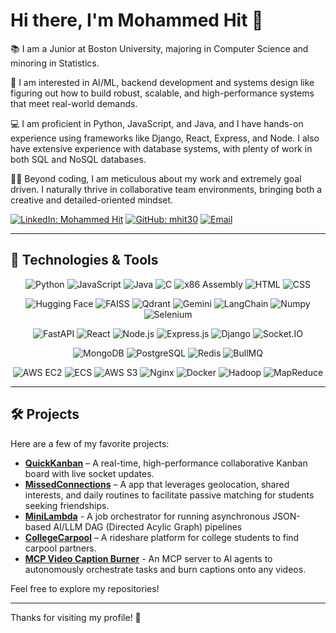 # Hi there, I'm Mohammed Hit 👋

📚 I am a Junior at Boston University, majoring in Computer Science and minoring in Statistics. 

🧐 I am interested in AI/ML, backend development and systems design like figuring out how to build robust, scalable, and high-performance systems that meet real-world demands.

💻 I am proficient in Python, JavaScript, and Java, and I have hands-on experience using frameworks like Django, React, Express, and Node. I also have extensive experience with database systems, with plenty of work in both SQL and NoSQL databases.

👨‍💻 Beyond coding, I am meticulous about my work and extremely goal driven. I naturally thrive in collaborative team environments, bringing both a creative and detailed-oriented mindset.

[![LinkedIn: Mohammed Hit](https://img.shields.io/badge/-LinkedIn-blue?style=for-the-badge&logo=Linkedin&logoColor=white&link=https://www.linkedin.com/in/mohammed-hit/)](https://www.linkedin.com/in/mohammed-hit/)
[![GitHub: mhit30](https://img.shields.io/badge/-GitHub-181717?style=for-the-badge&logo=github&logoColor=white&link=https://github.com/mhit30)](https://github.com/mhit30)
[![Email](https://img.shields.io/badge/-Email-D14836?style=for-the-badge&logo=Gmail&logoColor=white&link=mailto:mohammedhit30@gmail.com)](mailto:mohammedhit30@gmail.com)

---

## 🚀 Technologies & Tools

<div align="center">

![Python](https://img.shields.io/badge/-Python-3776AB?style=for-the-badge&logo=python&logoColor=white)
![JavaScript](https://img.shields.io/badge/-JavaScript-F7DF1E?style=for-the-badge&logo=javascript&logoColor=black)
![Java](https://img.shields.io/badge/-Java-007396?style=for-the-badge&logo=java&logoColor=white)
![C](https://img.shields.io/badge/-C-00599C?style=for-the-badge&logo=c&logoColor=white)
![x86 Assembly](https://img.shields.io/badge/-x86%20Assembly-4B6C9B?style=for-the-badge)
![HTML](https://img.shields.io/badge/-HTML5-E34F26?style=for-the-badge&logo=html5&logoColor=white)
![CSS](https://img.shields.io/badge/-CSS3-1572B6?style=for-the-badge&logo=css3&logoColor=white)

![Hugging Face](https://img.shields.io/badge/-Hugging%20Face-FFCA28?style=for-the-badge&logo=huggingface&logoColor=black)
![FAISS](https://img.shields.io/badge/-FAISS-0099CC?style=for-the-badge)
![Qdrant](https://img.shields.io/badge/-Qdrant-FF4C2B?style=for-the-badge&logo=qdrant&logoColor=white)
![Gemini](https://img.shields.io/badge/-Gemini-4285F4?style=for-the-badge&logo=google&logoColor=white)
![LangChain](https://img.shields.io/badge/-LangChain-000000?style=for-the-badge)
![Numpy](https://img.shields.io/badge/-NumPy-013243?style=for-the-badge&logo=numpy&logoColor=white)
![Selenium](https://img.shields.io/badge/-Selenium-43B02A?style=for-the-badge&logo=selenium&logoColor=white)

![FastAPI](https://img.shields.io/badge/-FastAPI-009688?style=for-the-badge&logo=fastapi&logoColor=white)
![React](https://img.shields.io/badge/-React-61DAFB?style=for-the-badge&logo=react&logoColor=black)
![Node.js](https://img.shields.io/badge/-Node.js-339933?style=for-the-badge&logo=node.js&logoColor=white)
![Express.js](https://img.shields.io/badge/-Express.js-000000?style=for-the-badge&logo=express&logoColor=white)
![Django](https://img.shields.io/badge/-Django-092E20?style=for-the-badge&logo=django&logoColor=white)
![Socket.IO](https://img.shields.io/badge/-Socket.IO-010101?style=for-the-badge&logo=socket.io&logoColor=white)

![MongoDB](https://img.shields.io/badge/-MongoDB-47A248?style=for-the-badge&logo=mongodb&logoColor=white)
![PostgreSQL](https://img.shields.io/badge/-PostgreSQL-336791?style=for-the-badge&logo=postgresql&logoColor=white)
![Redis](https://img.shields.io/badge/-Redis-DC382D?style=for-the-badge&logo=redis&logoColor=white)
![BullMQ](https://img.shields.io/badge/-BullMQ-DD0031?style=for-the-badge)

![AWS EC2](https://img.shields.io/badge/-AWS%20EC2-FF9900?style=for-the-badge&logo=amazon-aws&logoColor=white)
![ECS](https://img.shields.io/badge/-AWS%20ECS-FF9900?style=for-the-badge&logo=amazon-ecs&logoColor=white)
![AWS S3](https://img.shields.io/badge/-AWS%20S3-569A31?style=for-the-badge&logo=amazon-s3&logoColor=white)
![Nginx](https://img.shields.io/badge/-Nginx-009639?style=for-the-badge&logo=nginx&logoColor=white)
![Docker](https://img.shields.io/badge/-Docker-2496ED?style=for-the-badge&logo=docker&logoColor=white)
![Hadoop](https://img.shields.io/badge/-Hadoop-66CCFF?style=for-the-badge&logo=apache-hadoop&logoColor=white)
![MapReduce](https://img.shields.io/badge/-MapReduce-FF9900?style=for-the-badge&logo=apache&logoColor=white)

</div>

---

## 🛠️ Projects

Here are a few of my favorite projects:

- **[QuickKanban](https://github.com/mhit30/quickkanban/)** – A real-time, high-performance collaborative Kanban board with live socket updates.  
- **[MissedConnections](https://missedconnections.tech)** – A app that leverages geolocation, shared interests, and daily routines to facilitate passive matching for students seeking friendships.
- **[MiniLambda](https://github.com/mhit30/minilambda/)** - A job orchestrator for running asynchronous JSON-based AI/LLM DAG (Directed Acylic Graph) pipelines
- **[CollegeCarpool](https://www.collegecarpool.tech/landing)** – A rideshare platform for college students to find carpool partners.
- **[MCP Video Caption Burner](https://github.com/mhit30/mcp-video-caption-burner)** - An MCP server to Al agents to autonomously orchestrate tasks and burn captions onto any videos.

Feel free to explore my repositories!

---

Thanks for visiting my profile! 🚀
